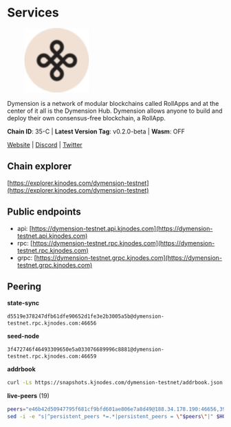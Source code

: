 # Services

<figure><img src="https://raw.githubusercontent.com/kj89/cosmos-images/main/logos/dymension.png" width="150" alt=""><figcaption></figcaption></figure>

Dymension is a network of modular blockchains called RollApps  and at the center of it all is the Dymension Hub. Dymension  allows anyone to build and deploy their own consensus-free blockchain, a RollApp.

**Chain ID**: 35-C | **Latest Version Tag**: v0.2.0-beta | **Wasm**: OFF

[Website](https://dymension.xyz/) | [Discord](https://discord.gg/dymension) | [Twitter](https://twitter.com/dymensionXYZ)




## Chain explorer
[https://explorer.kjnodes.com/dymension-testnet](https://explorer.kjnodes.com/dymension-testnet)

## Public endpoints

* api: [https://dymension-testnet.api.kjnodes.com](https://dymension-testnet.api.kjnodes.com)
* rpc: [https://dymension-testnet.rpc.kjnodes.com](https://dymension-testnet.rpc.kjnodes.com)
* grpc: [https://dymension-testnet.grpc.kjnodes.com](https://dymension-testnet.grpc.kjnodes.com)

## Peering

**state-sync**

```text
d5519e378247dfb61dfe90652d1fe3e2b3005a5b@dymension-testnet.rpc.kjnodes.com:46656
```

**seed-node**

```text
3f472746f46493309650e5a033076689996c8881@dymension-testnet.rpc.kjnodes.com:46659
```

**addrbook**
```bash
curl -Ls https://snapshots.kjnodes.com/dymension-testnet/addrbook.json > $HOME/.dymension/config/addrbook.json
```

**live-peers** (19)
```bash
peers="e46b42d50947795f681cf9bfd601ae806e7a8d49@188.34.178.190:46656,39794289e20cf80eba0a720eed58e7097e5686c1@136.243.103.53:46656,965694b051742c2da0ea66502dd9bfeea38de265@198.244.228.235:26656,8e667c0759bfb20ec42b939956706301a4f2a10d@65.109.92.8:26656,88fdaf5ff074dc2010ccb0416e421f3819201eb6@212.23.222.125:30586,3c937029e41e3f7b92b8b87d787be0ddc2a3f13c@70.34.214.236:26656,a85420b25181bdb9b3a38741c48dafd5fb3b922f@209.34.206.42:26656,d5519e378247dfb61dfe90652d1fe3e2b3005a5b@65.109.68.190:46656,6ee2e6550cd3510c0fc912bf0632a894148a79a7@38.242.202.174:31656,af97c76448e6a5d7671c6523f38fc48cc7273da7@217.76.59.46:26656,e6ea3444ac85302c336000ac036f4d86b97b3d3e@38.146.3.199:20556,6229800969107d039254a8e6888aaeb464cda44d@167.99.186.186:26656,0d30a0790a216d01c9759ab48192d9154381e6c0@136.243.88.91:3240,7fc44e2651006fb2ddb4a56132e738da2845715f@65.108.6.45:61256,80cce834fc749c0a9f47182665f833f97170ff4b@65.108.104.167:46656,ec843a4aea197837c13f13612a525bd7377443b1@167.235.250.107:26656,8f84d324a2d266e612d06db4a793b0d001ee62a0@38.146.3.200:20556,015c628c6975befaaec912a88f19c0566f37173e@95.217.133.45:46656,65242d54d20a6c16a401004a8fb936343d9cae99@65.109.106.91:26656"
sed -i -e "s|^persistent_peers *=.*|persistent_peers = \"$peers\"|" $HOME/.dymension/config/config.toml
```
